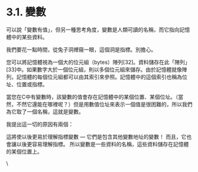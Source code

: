 # 3.1. 變數

可以說「變數有值」，但另一種思考角度，變數是人類可讀的名稱，而它指向記憶體中的某些資料。

我們要花一點時間，從兔子洞裡窺一眼，這個洞是指標。別擔心。

您可以將記憶體視為一個大的位元組（bytes）陣列\[32]。資料儲存在此「陣列」\[33]中。如果數字大於一個位元組，則以多個位元組來儲存。由於記憶體就像陣列，記憶體的每個位元組都可以由其索引來參照。記憶體中的這個索引也稱為位址、位置或指標。

當您在C中有變數時，該變數的值會存在記憶體中的某個位置、某個位址。（當然，不然它還能在哪裡呢？）但是用數值位址來表示一個值是很困難的，所以我們為它取了一個名稱，這就是變數。

我提出這一切的原因有兩個：

這將使以後更易於理解指標變數 — 它們是包含其他變數地址的變數！ 而且，它也會讓以後更容易理解指標。 所以變數是一些資料的名稱，這些資料儲存在記憶體的某個位置上。

\




